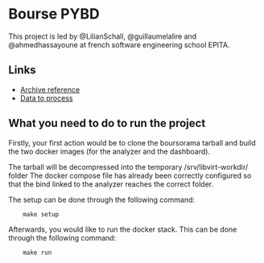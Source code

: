 # Bourse PYBD

This project is led by @LilianSchall, @guillaumelalire and @ahmedhassayoune at
french software engineering school EPITA.

## Links
- [Archive reference](https://www.lrde.epita.fr/~ricou/pybd/projet/bourse.tgz)
- [Data to process](https://www.lrde.epita.fr/~ricou/pybd/projet/boursorama.tar)

## What you need to do to run the project

Firstly, your first action would be to clone the boursorama tarball 
and build the two docker images (for the analyzer and the dashboard).

The tarball will be decompressed into the temporary /srv/libvirt-workdir/ folder
The docker compose file has already been correctly configured
so that the bind linked to the analyzer reaches the correct folder.

The setup can be done through the following command:
```shell
    make setup
```

Afterwards, you would like to run the docker stack.
This can be done through the following command:
```shell
    make run
```
